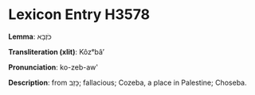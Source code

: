 # Lexicon Entry H3578

**Lemma**: כֹּזְבָא

**Transliteration (xlit)**: Kôzᵉbâʼ

**Pronunciation**: ko-zeb-aw'

**Description**:
from כָּזַב; fallacious; Cozeba, a place in Palestine; Choseba.
